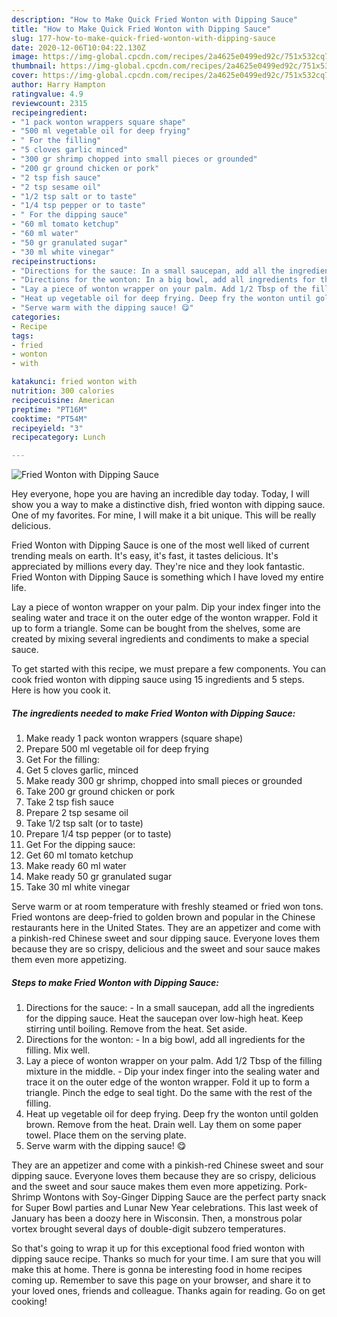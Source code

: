 ```yaml
---
description: "How to Make Quick Fried Wonton with Dipping Sauce"
title: "How to Make Quick Fried Wonton with Dipping Sauce"
slug: 177-how-to-make-quick-fried-wonton-with-dipping-sauce
date: 2020-12-06T10:04:22.130Z
image: https://img-global.cpcdn.com/recipes/2a4625e0499ed92c/751x532cq70/fried-wonton-with-dipping-sauce-recipe-main-photo.jpg
thumbnail: https://img-global.cpcdn.com/recipes/2a4625e0499ed92c/751x532cq70/fried-wonton-with-dipping-sauce-recipe-main-photo.jpg
cover: https://img-global.cpcdn.com/recipes/2a4625e0499ed92c/751x532cq70/fried-wonton-with-dipping-sauce-recipe-main-photo.jpg
author: Harry Hampton
ratingvalue: 4.9
reviewcount: 2315
recipeingredient:
- "1 pack wonton wrappers square shape"
- "500 ml vegetable oil for deep frying"
- " For the filling"
- "5 cloves garlic minced"
- "300 gr shrimp chopped into small pieces or grounded"
- "200 gr ground chicken or pork"
- "2 tsp fish sauce"
- "2 tsp sesame oil"
- "1/2 tsp salt or to taste"
- "1/4 tsp pepper or to taste"
- " For the dipping sauce"
- "60 ml tomato ketchup"
- "60 ml water"
- "50 gr granulated sugar"
- "30 ml white vinegar"
recipeinstructions:
- "Directions for the sauce: In a small saucepan, add all the ingredients for the dipping sauce. Heat the saucepan over low-high heat. Keep stirring until boiling. Remove from the heat. Set aside."
- "Directions for the wonton: In a big bowl, add all ingredients for the filling. Mix well."
- "Lay a piece of wonton wrapper on your palm. Add 1/2 Tbsp of the filling mixture in the middle.  Dip your index finger into the sealing water and trace it on the outer edge of the wonton wrapper. Fold it up to form a triangle. Pinch the edge to seal tight. Do the same with the rest of the filling."
- "Heat up vegetable oil for deep frying. Deep fry the wonton until golden brown. Remove from the heat. Drain well. Lay them on some paper towel. Place them on the serving plate."
- "Serve warm with the dipping sauce! 😋"
categories:
- Recipe
tags:
- fried
- wonton
- with

katakunci: fried wonton with 
nutrition: 300 calories
recipecuisine: American
preptime: "PT16M"
cooktime: "PT54M"
recipeyield: "3"
recipecategory: Lunch

---
```



![Fried Wonton with Dipping Sauce](https://img-global.cpcdn.com/recipes/2a4625e0499ed92c/751x532cq70/fried-wonton-with-dipping-sauce-recipe-main-photo.jpg)

Hey everyone, hope you are having an incredible day today. Today, I will show you a way to make a distinctive dish, fried wonton with dipping sauce. One of my favorites. For mine, I will make it a bit unique. This will be really delicious.

Fried Wonton with Dipping Sauce is one of the most well liked of current trending meals on earth. It's easy, it's fast, it tastes delicious. It's appreciated by millions every day. They're nice and they look fantastic. Fried Wonton with Dipping Sauce is something which I have loved my entire life.

Lay a piece of wonton wrapper on your palm. Dip your index finger into the sealing water and trace it on the outer edge of the wonton wrapper. Fold it up to form a triangle. Some can be bought from the shelves, some are created by mixing several ingredients and condiments to make a special sauce.


To get started with this recipe, we must prepare a few components. You can cook fried wonton with dipping sauce using 15 ingredients and 5 steps. Here is how you cook it.

<!--inarticleads1-->

##### The ingredients needed to make Fried Wonton with Dipping Sauce:

1. Make ready 1 pack wonton wrappers (square shape)
1. Prepare 500 ml vegetable oil for deep frying
1. Get  For the filling:
1. Get 5 cloves garlic, minced
1. Make ready 300 gr shrimp, chopped into small pieces or grounded
1. Take 200 gr ground chicken or pork
1. Take 2 tsp fish sauce
1. Prepare 2 tsp sesame oil
1. Take 1/2 tsp salt (or to taste)
1. Prepare 1/4 tsp pepper (or to taste)
1. Get  For the dipping sauce:
1. Get 60 ml tomato ketchup
1. Make ready 60 ml water
1. Make ready 50 gr granulated sugar
1. Take 30 ml white vinegar


Serve warm or at room temperature with freshly steamed or fried won tons. Fried wontons are deep-fried to golden brown and popular in the Chinese restaurants here in the United States. They are an appetizer and come with a pinkish-red Chinese sweet and sour dipping sauce. Everyone loves them because they are so crispy, delicious and the sweet and sour sauce makes them even more appetizing. 

<!--inarticleads2-->

##### Steps to make Fried Wonton with Dipping Sauce:

1. Directions for the sauce: - In a small saucepan, add all the ingredients for the dipping sauce. Heat the saucepan over low-high heat. Keep stirring until boiling. Remove from the heat. Set aside.
1. Directions for the wonton: - In a big bowl, add all ingredients for the filling. Mix well.
1. Lay a piece of wonton wrapper on your palm. Add 1/2 Tbsp of the filling mixture in the middle.  - Dip your index finger into the sealing water and trace it on the outer edge of the wonton wrapper. Fold it up to form a triangle. Pinch the edge to seal tight. Do the same with the rest of the filling.
1. Heat up vegetable oil for deep frying. Deep fry the wonton until golden brown. Remove from the heat. Drain well. Lay them on some paper towel. Place them on the serving plate.
1. Serve warm with the dipping sauce! 😋


They are an appetizer and come with a pinkish-red Chinese sweet and sour dipping sauce. Everyone loves them because they are so crispy, delicious and the sweet and sour sauce makes them even more appetizing. Pork-Shrimp Wontons with Soy-Ginger Dipping Sauce are the perfect party snack for Super Bowl parties and Lunar New Year celebrations. This last week of January has been a doozy here in Wisconsin. Then, a monstrous polar vortex brought several days of double-digit subzero temperatures. 

So that's going to wrap it up for this exceptional food fried wonton with dipping sauce recipe. Thanks so much for your time. I am sure that you will make this at home. There is gonna be interesting food in home recipes coming up. Remember to save this page on your browser, and share it to your loved ones, friends and colleague. Thanks again for reading. Go on get cooking!
